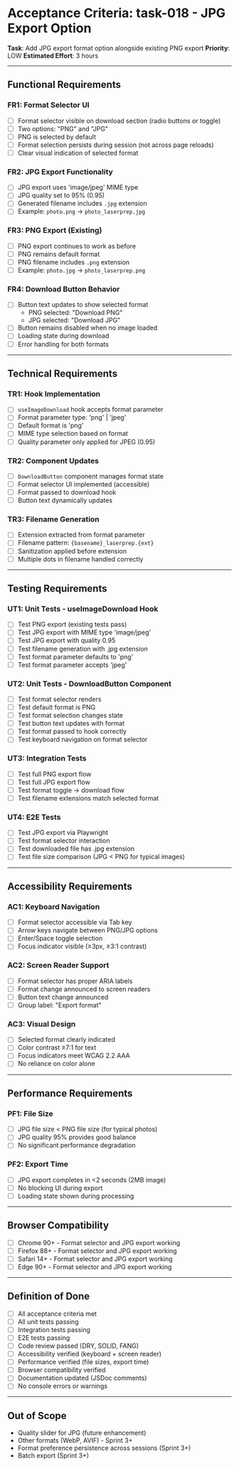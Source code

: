 # Acceptance Criteria: task-018 - JPG Export Option

**Task**: Add JPG export format option alongside existing PNG export
**Priority**: LOW
**Estimated Effort**: 3 hours

---

## Functional Requirements

### FR1: Format Selector UI
- [ ] Format selector visible on download section (radio buttons or toggle)
- [ ] Two options: "PNG" and "JPG"
- [ ] PNG is selected by default
- [ ] Format selection persists during session (not across page reloads)
- [ ] Clear visual indication of selected format

### FR2: JPG Export Functionality
- [ ] JPG export uses 'image/jpeg' MIME type
- [ ] JPG quality set to 95% (0.95)
- [ ] Generated filename includes `.jpg` extension
- [ ] Example: `photo.png` → `photo_laserprep.jpg`

### FR3: PNG Export (Existing)
- [ ] PNG export continues to work as before
- [ ] PNG remains default format
- [ ] PNG filename includes `.png` extension
- [ ] Example: `photo.jpg` → `photo_laserprep.png`

### FR4: Download Button Behavior
- [ ] Button text updates to show selected format
  - PNG selected: "Download PNG"
  - JPG selected: "Download JPG"
- [ ] Button remains disabled when no image loaded
- [ ] Loading state during download
- [ ] Error handling for both formats

---

## Technical Requirements

### TR1: Hook Implementation
- [ ] `useImageDownload` hook accepts format parameter
- [ ] Format parameter type: 'png' | 'jpeg'
- [ ] Default format is 'png'
- [ ] MIME type selection based on format
- [ ] Quality parameter only applied for JPEG (0.95)

### TR2: Component Updates
- [ ] `DownloadButton` component manages format state
- [ ] Format selector UI implemented (accessible)
- [ ] Format passed to download hook
- [ ] Button text dynamically updates

### TR3: Filename Generation
- [ ] Extension extracted from format parameter
- [ ] Filename pattern: `{basename}_laserprep.{ext}`
- [ ] Sanitization applied before extension
- [ ] Multiple dots in filename handled correctly

---

## Testing Requirements

### UT1: Unit Tests - useImageDownload Hook
- [ ] Test PNG export (existing tests pass)
- [ ] Test JPG export with MIME type 'image/jpeg'
- [ ] Test JPG export with quality 0.95
- [ ] Test filename generation with .jpg extension
- [ ] Test format parameter defaults to 'png'
- [ ] Test format parameter accepts 'jpeg'

### UT2: Unit Tests - DownloadButton Component
- [ ] Test format selector renders
- [ ] Test default format is PNG
- [ ] Test format selection changes state
- [ ] Test button text updates with format
- [ ] Test format passed to hook correctly
- [ ] Test keyboard navigation on format selector

### UT3: Integration Tests
- [ ] Test full PNG export flow
- [ ] Test full JPG export flow
- [ ] Test format toggle → download flow
- [ ] Test filename extensions match selected format

### UT4: E2E Tests
- [ ] Test JPG export via Playwright
- [ ] Test format selector interaction
- [ ] Test downloaded file has .jpg extension
- [ ] Test file size comparison (JPG < PNG for typical images)

---

## Accessibility Requirements

### AC1: Keyboard Navigation
- [ ] Format selector accessible via Tab key
- [ ] Arrow keys navigate between PNG/JPG options
- [ ] Enter/Space toggle selection
- [ ] Focus indicator visible (≥3px, ≥3:1 contrast)

### AC2: Screen Reader Support
- [ ] Format selector has proper ARIA labels
- [ ] Format change announced to screen readers
- [ ] Button text change announced
- [ ] Group label: "Export format"

### AC3: Visual Design
- [ ] Selected format clearly indicated
- [ ] Color contrast ≥7:1 for text
- [ ] Focus indicators meet WCAG 2.2 AAA
- [ ] No reliance on color alone

---

## Performance Requirements

### PF1: File Size
- [ ] JPG file size < PNG file size (for typical photos)
- [ ] JPG quality 95% provides good balance
- [ ] No significant performance degradation

### PF2: Export Time
- [ ] JPG export completes in <2 seconds (2MB image)
- [ ] No blocking UI during export
- [ ] Loading state shown during processing

---

## Browser Compatibility

- [ ] Chrome 90+ - Format selector and JPG export working
- [ ] Firefox 88+ - Format selector and JPG export working
- [ ] Safari 14+ - Format selector and JPG export working
- [ ] Edge 90+ - Format selector and JPG export working

---

## Definition of Done

- [ ] All acceptance criteria met
- [ ] All unit tests passing
- [ ] Integration tests passing
- [ ] E2E tests passing
- [ ] Code review passed (DRY, SOLID, FANG)
- [ ] Accessibility verified (keyboard + screen reader)
- [ ] Performance verified (file sizes, export time)
- [ ] Browser compatibility verified
- [ ] Documentation updated (JSDoc comments)
- [ ] No console errors or warnings

---

## Out of Scope

- Quality slider for JPG (future enhancement)
- Other formats (WebP, AVIF) - Sprint 3+
- Format preference persistence across sessions (Sprint 3+)
- Batch export (Sprint 3+)
